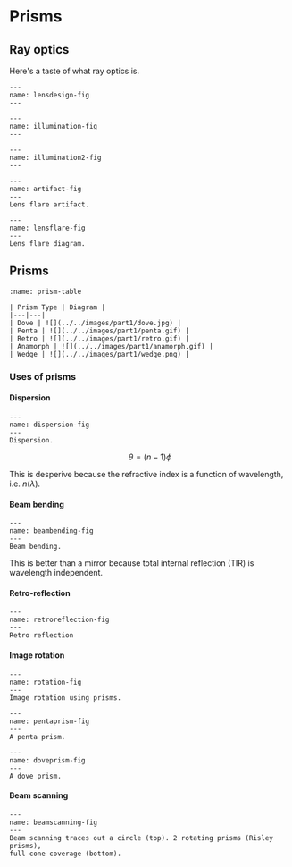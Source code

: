 # Prisms

## Ray optics

Here's a taste of what ray optics is.

```{figure} ../../images/part1/lensdesign.jpg
---
name: lensdesign-fig
---
```

```{figure} ../../images/part1/illumination.jpg
---
name: illumination-fig
---
```

```{figure} ../../images/part1/illumination2.jpg
---
name: illumination2-fig
---
```

```{figure} ../../images/part1/artifact.jpg
---
name: artifact-fig
---
Lens flare artifact.
```

```{figure} ../../images/part1/lens_flare.png
---
name: lensflare-fig
---
Lens flare diagram.
```

## Prisms

```{table} Selected prism types
:name: prism-table

| Prism Type | Diagram |
|---|---|
| Dove | ![](../../images/part1/dove.jpg) |
| Penta | ![](../../images/part1/penta.gif) |
| Retro | ![](../../images/part1/retro.gif) |
| Anamorph | ![](../../images/part1/anamorph.gif) |
| Wedge | ![](../../images/part1/wedge.png) |
```

### Uses of prisms

#### Dispersion

```{figure} ../../images/part1/dispersion.png
---
name: dispersion-fig
---
Dispersion.
```

$$
    \theta = (n - 1) \phi
$$

This is desperive because the refractive index is a function of wavelength,
i.e. $n(\lambda)$.

#### Beam bending

```{figure} ../../images/part1/beambending.png
---
name: beambending-fig
---
Beam bending.
```

This is better than a mirror because total internal reflection (TIR) is 
wavelength independent.

#### Retro-reflection

```{figure} ../../images/part1/retroreflection.png
---
name: retroreflection-fig
---
Retro reflection 
```

#### Image rotation

```{figure} ../../images/part1/rotation.png
---
name: rotation-fig
---
Image rotation using prisms.
```

```{figure} ../../images/part1/pentaprism.png
---
name: pentaprism-fig
---
A penta prism.
```

```{figure} ../../images/part1/doveprism.png
---
name: doveprism-fig
---
A dove prism.
```

#### Beam scanning

```{figure} ../../images/part1/beamscanning.png
---
name: beamscanning-fig
---
Beam scanning traces out a circle (top). 2 rotating prisms (Risley prisms),
full cone coverage (bottom).
```